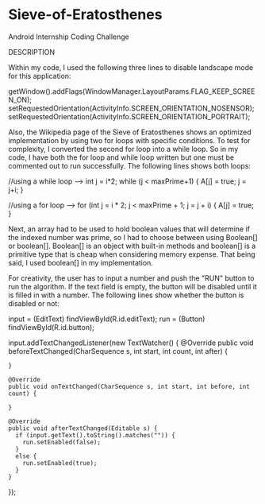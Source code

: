 # Sieve-of-Eratosthenes
Android Internship Coding Challenge

DESCRIPTION

Within my code, I used the following three lines to disable landscape mode for this application:

  getWindow().addFlags(WindowManager.LayoutParams.FLAG_KEEP_SCREEN_ON);
  setRequestedOrientation(ActivityInfo.SCREEN_ORIENTATION_NOSENSOR);
  setRequestedOrientation(ActivityInfo.SCREEN_ORIENTATION_PORTRAIT);
  
Also, the Wikipedia page of the Sieve of Eratosthenes shows an optimized implementation by using two for loops with specific conditions. To test for complexity, I converted the second for loop into a while loop. So in my code, I have both the for loop and while loop written but one must be commented out to run successfully. The following lines shows both loops:

  //using a while loop -->
    int j = i*2;
    while (j < maxPrime+1) {
      A[j] = true;
      j = j+i;
    }

  //using a for loop -->
    for (int j = i * 2; j < maxPrime + 1; j = j + i) {
      A[j] = true;
    }
    
Next, an array had to be used to hold boolean values that will determine if the indexed number was prime, so I had to choose between using Boolean[] or boolean[]. Boolean[] is an object with built-in methods and boolean[] is a primitive type that is cheap when considering memory expense. That being said, I used boolean[] in my implementation.

For creativity, the user has to input a number and push the "RUN" button to run the algorithm. If the text field is empty, the button will be disabled until it is filled in with a number. The following lines show whether the button is disabled or not:

  input = (EditText) findViewById(R.id.editText);
  run = (Button) findViewById(R.id.button);
  
  input.addTextChangedListener(new TextWatcher() {
    @Override
    public void beforeTextChanged(CharSequence s, int start, int count, int after) {

    }

    @Override
    public void onTextChanged(CharSequence s, int start, int before, int count) {

    }

    @Override
    public void afterTextChanged(Editable s) {
      if (input.getText().toString().matches("")) {
        run.setEnabled(false);
      }
      else {
        run.setEnabled(true);
      }
    }
  });
